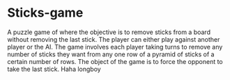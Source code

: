 # Sticks-game
A puzzle game of where the objective is to remove sticks from a board without removing the last stick.
The player can either play against another player or the AI.
The game involves each player taking turns to remove any number of sticks they want from any one row of a pyramid of sticks of a certain number of rows.
The object of the game is to force the opponent to take the last stick.
Haha longboy
